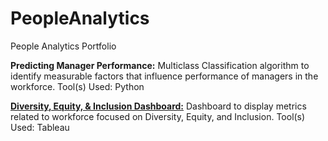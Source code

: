 # PeopleAnalytics
People Analytics Portfolio

**Predicting Manager Performance:** Multiclass Classification algorithm to identify measurable factors that influence performance of managers in the workforce. Tool(s) Used: Python


[**Diversity, Equity, & Inclusion Dashboard:**](https://https://public.tableau.com/profile/nelson.spencer#!/vizhome/DIDashboard/Dashboard1)
 Dashboard to display metrics related to workforce focused on Diversity, Equity, and Inclusion. Tool(s) Used: Tableau





